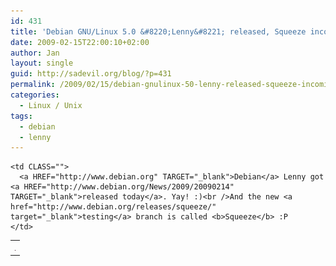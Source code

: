```yaml
---
id: 431
title: 'Debian GNU/Linux 5.0 &#8220;Lenny&#8221; released, Squeeze incoming :p'
date: 2009-02-15T22:00:10+02:00
author: Jan
layout: single
guid: http://sadevil.org/blog/?p=431
permalink: /2009/02/15/debian-gnulinux-50-lenny-released-squeeze-incoming-p/
categories:
  - Linux / Unix
tags:
  - debian
  - lenny
---
```

<table BORDER="0" CLASS="">
  <tr>
    <td ALIGN="center" WIDTH="1" CLASS="">
      <img SRC="/assets/images/2011/02/debian_logo.png" />
    </td>
    
    <td CLASS="">
      <a HREF="http://www.debian.org" TARGET="_blank">Debian</a> Lenny got <a HREF="http://www.debian.org/News/2009/20090214" TARGET="_blank">released today</a>. Yay! :)<br />And the new <a href="http://www.debian.org/releases/squeeze/" target="_blank">testing</a> branch is called <b>Squeeze</b> :P
    </td>
  </tr>
</table>